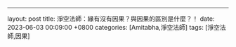 ---
layout: post
title: 淨空法師：緣有沒有因果？與因果的區別是什麼？！
date: 2023-06-03 00:09:00 +0800
categories: [Amitabha,淨空法師]
tags: [淨空法師,因果]